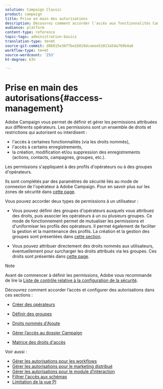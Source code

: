 ```yaml
---
solution: Campaign Classic
product: campaign
title: Prise en main des autorisations
description: Découvrez comment accorder l'accès aux fonctionnalités Campaign
audience: platform
content-type: reference
topic-tags: administration-basics
translation-type: tm+mt
source-git-commit: d88815e36f7be1b010dcaeee51013a5da769b4a8
workflow-type: tm+mt
source-wordcount: '253'
ht-degree: 63%

---
```



# Prise en main des autorisations{#access-management}

Adobe Campaign vous permet de définir et gérer les permissions attribuées aux différents opérateurs. Les permissions sont un ensemble de droits et restrictions qui autorisent ou interdisent :

* l&#39;accès à certaines fonctionnalités (via les droits nommés),
* l&#39;accès à certains enregistrements,
* la création, modification et/ou suppression des enregistrements (actions, contacts, campagnes, groupes, etc.).

Les permissions s&#39;appliquent à des profils d&#39;opérateurs ou à des groupes d&#39;opérateurs.

Ils sont complétés par des paramètres de sécurité liés au mode de connexion de l&#39;opérateur à Adobe Campaign. Pour en savoir plus sur les zones de sécurité dans [cette page](../../installation/using/security-zones.md).

Vous pouvez accorder deux types de permissions à un utilisateur :

* Vous pouvez définir des groupes d&#39;opérateurs auxquels vous attribuez des droits, puis associer les opérateurs à un ou plusieurs groupes. Ce mode de fonctionnement permet de mutualiser les permissions et d&#39;uniformiser les profils des opérateurs. Il permet également de faciliter la gestion et la maintenance des profils. La création et la gestion des groupes sont présentées dans [cette section](access-management-groups.md).

* Vous pouvez attribuer directement des droits nommés aux utilisateurs, éventuellement pour surcharger les droits attribués via les groupes. Ces droits sont présentés dans [cette page](access-management-named-rights.md).

>[!NOTE]
>
>Avant de commencer à définir les permissions, Adobe vous recommande de lire la [Liste de contrôle relative à la configuration de la sécurité](https://helpx.adobe.com/fr/campaign/kb/acc-security.html).

Découvrez comment accorder l’accès et configurer des autorisations dans ces sections :

* [Créer des opérateurs](access-management-operators.md)

* [Définir des groupes](access-management-groups.md)

* [Droits nommés d&#39;Ajoute](access-management-named-rights.md)

* [Gérer l’accès au dossier Campaign](access-management-folders.md)

* [Matrice des droits d&#39;accès](access-management-named-rights.md#access-rights-matrix)


Voir aussi :

* [Gérer les autorisations pour les workflows](../../workflow/using/managing-rights.md)
* [Gérer les autorisations pour le marketing distribué](../../campaign/using/about-distributed-marketing.md#operators-and-entities)
* [Gérer les autorisations pour le module d’interaction](../../interaction/using/operator-profiles.md)
* [Filtrer l&#39;accès aux schémas](../../configuration/using/filtering-schemas.md)
* [Limitation de la vue PI](../../configuration/using/restricting-pii-view.md)
